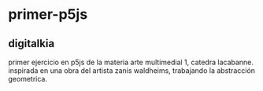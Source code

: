 # primer-p5js

## digitalkia

primer ejercicio en p5js de la materia arte multimedial 1, catedra lacabanne. inspirada en una obra del artista zanis waldheims, trabajando la abstracción geometrica. 
